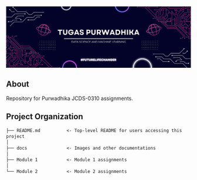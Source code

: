 ![Header](./docs/header.png)

## About

Repository for Purwadhika JCDS-0310 assignments.
  
## Project Organization

    ├── README.md          <- Top-level README for users accessing this project
    │
    ├── docs               <- Images and other documentations
    │
    ├── Module 1           <- Module 1 assignments
    │
    └── Module 2           <- Module 2 assignments
